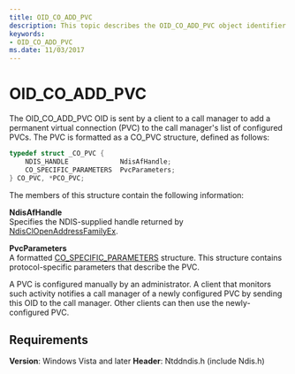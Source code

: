 ```yaml
---
title: OID_CO_ADD_PVC
description: This topic describes the OID_CO_ADD_PVC object identifier (OID).
keywords:
- OID_CO_ADD_PVC
ms.date: 11/03/2017
---
```


# OID_CO_ADD_PVC

The OID_CO_ADD_PVC OID is sent by a client to a call manager to add a permanent virtual connection (PVC) to the call manager's list of configured PVCs. The PVC is formatted as a CO_PVC structure, defined as follows:

```c++
typedef struct _CO_PVC {
    NDIS_HANDLE             NdisAfHandle;
    CO_SPECIFIC_PARAMETERS  PvcParameters;
} CO_PVC, *PCO_PVC;
```

The members of this structure contain the following information:

**NdisAfHandle**  
Specifies the NDIS-supplied handle returned by [NdisClOpenAddressFamilyEx](/windows-hardware/drivers/ddi/ndis/nf-ndis-ndisclopenaddressfamilyex).

**PvcParameters**  
A formatted [CO_SPECIFIC_PARAMETERS](/previous-versions/windows/hardware/network/ff545396(v=vs.85)) structure. This structure contains protocol-specific parameters that describe the PVC.

A PVC is configured manually by an administrator. A client that monitors such activity notifies a call manager of a newly configured PVC by sending this OID to the call manager. Other clients can then use the newly-configured PVC.

## Requirements

**Version**: Windows Vista and later
**Header**: Ntddndis.h (include Ndis.h)
